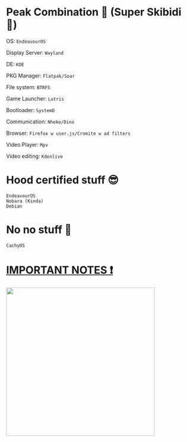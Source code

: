 # Peak Combination 👑 (Super Skibidi 🚽)

OS: `EndeavourOS`

Display Server: `Wayland`

DE: `KDE`

PKG Manager: `Flatpak/Soar`

File system: `BTRFS`

Game Launcher: `Lutris`

Bootloader: `SystemD`

Communication: `Nheko/Dino`

Browser: `Firefox w user.js/Cromite w ad filters`

Video Player: `Mpv`

Video editing: `Kdenlive`

# Hood certified stuff 😎
```
EndeavourOS
Nobara (Kinda)
Debian
```

# No no stuff 💩
```
CachyOS
```

# [IMPORTANT NOTES ❗](https://github.com/Twig6943/dotfiles/tree/main/Notes)

<img src="https://assets.mycast.io/actor_images/actor-man-batman-arkham-977281_small.jpg" width="400"/>
